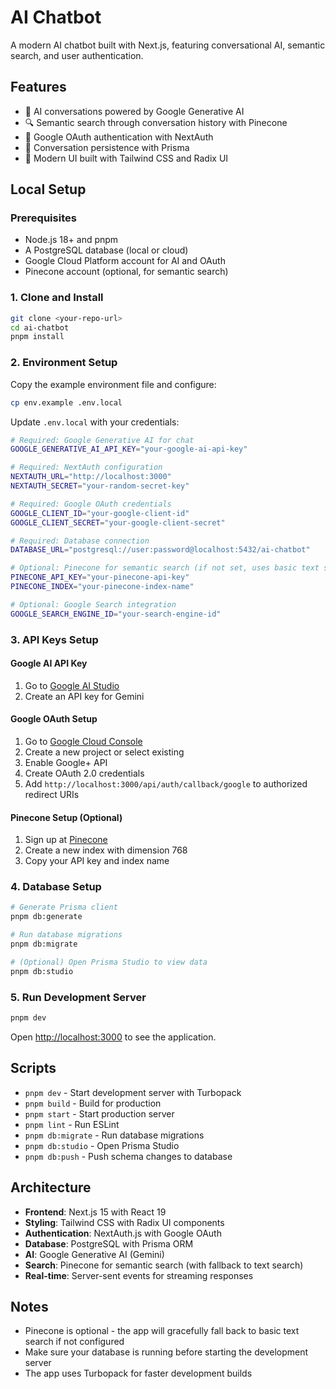 # AI Chatbot

A modern AI chatbot built with Next.js, featuring conversational AI, semantic search, and user authentication.

## Features

- 🤖 AI conversations powered by Google Generative AI
- 🔍 Semantic search through conversation history with Pinecone
- 🔐 Google OAuth authentication with NextAuth
- 💾 Conversation persistence with Prisma
- 🎨 Modern UI built with Tailwind CSS and Radix UI

## Local Setup

### Prerequisites

- Node.js 18+ and pnpm
- A PostgreSQL database (local or cloud)
- Google Cloud Platform account for AI and OAuth
- Pinecone account (optional, for semantic search)

### 1. Clone and Install

```bash
git clone <your-repo-url>
cd ai-chatbot
pnpm install
```

### 2. Environment Setup

Copy the example environment file and configure:

```bash
cp env.example .env.local
```

Update `.env.local` with your credentials:

```bash
# Required: Google Generative AI for chat
GOOGLE_GENERATIVE_AI_API_KEY="your-google-ai-api-key"

# Required: NextAuth configuration
NEXTAUTH_URL="http://localhost:3000"
NEXTAUTH_SECRET="your-random-secret-key"

# Required: Google OAuth credentials
GOOGLE_CLIENT_ID="your-google-client-id"
GOOGLE_CLIENT_SECRET="your-google-client-secret"

# Required: Database connection
DATABASE_URL="postgresql://user:password@localhost:5432/ai-chatbot"

# Optional: Pinecone for semantic search (if not set, uses basic text search)
PINECONE_API_KEY="your-pinecone-api-key"
PINECONE_INDEX="your-pinecone-index-name"

# Optional: Google Search integration
GOOGLE_SEARCH_ENGINE_ID="your-search-engine-id"
```

### 3. API Keys Setup

#### Google AI API Key

1. Go to [Google AI Studio](https://aistudio.google.com)
2. Create an API key for Gemini

#### Google OAuth Setup

1. Go to [Google Cloud Console](https://console.cloud.google.com)
2. Create a new project or select existing
3. Enable Google+ API
4. Create OAuth 2.0 credentials
5. Add `http://localhost:3000/api/auth/callback/google` to authorized redirect URIs

#### Pinecone Setup (Optional)

1. Sign up at [Pinecone](https://pinecone.io)
2. Create a new index with dimension 768
3. Copy your API key and index name

### 4. Database Setup

```bash
# Generate Prisma client
pnpm db:generate

# Run database migrations
pnpm db:migrate

# (Optional) Open Prisma Studio to view data
pnpm db:studio
```

### 5. Run Development Server

```bash
pnpm dev
```

Open [http://localhost:3000](http://localhost:3000) to see the application.

## Scripts

- `pnpm dev` - Start development server with Turbopack
- `pnpm build` - Build for production
- `pnpm start` - Start production server
- `pnpm lint` - Run ESLint
- `pnpm db:migrate` - Run database migrations
- `pnpm db:studio` - Open Prisma Studio
- `pnpm db:push` - Push schema changes to database

## Architecture

- **Frontend**: Next.js 15 with React 19
- **Styling**: Tailwind CSS with Radix UI components
- **Authentication**: NextAuth.js with Google OAuth
- **Database**: PostgreSQL with Prisma ORM
- **AI**: Google Generative AI (Gemini)
- **Search**: Pinecone for semantic search (with fallback to text search)
- **Real-time**: Server-sent events for streaming responses

## Notes

- Pinecone is optional - the app will gracefully fall back to basic text search if not configured
- Make sure your database is running before starting the development server
- The app uses Turbopack for faster development builds
